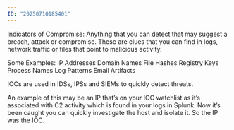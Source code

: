 ```yaml
---
ID: "20250710185401"
---
```

Indicators of Compromise:
Anything that you can detect that may suggest a breach, attack or compromise.
These are clues that you can find in logs, network traffic or files that point to malicious activity.

Some Examples:
IP Addresses
Domain Names
File Hashes
Registry Keys
Process Names
Log Patterns
Email Artifacts


IOCs are used in IDSs, IPSs and SIEMs to quickly detect threats.

An example of this may be an IP that’s on your IOC watchlist as it’s associated with C2 activity which is found in your logs in Splunk. Now it’s been caught you can quickly investigate the host and isolate it. So the IP was the IOC.